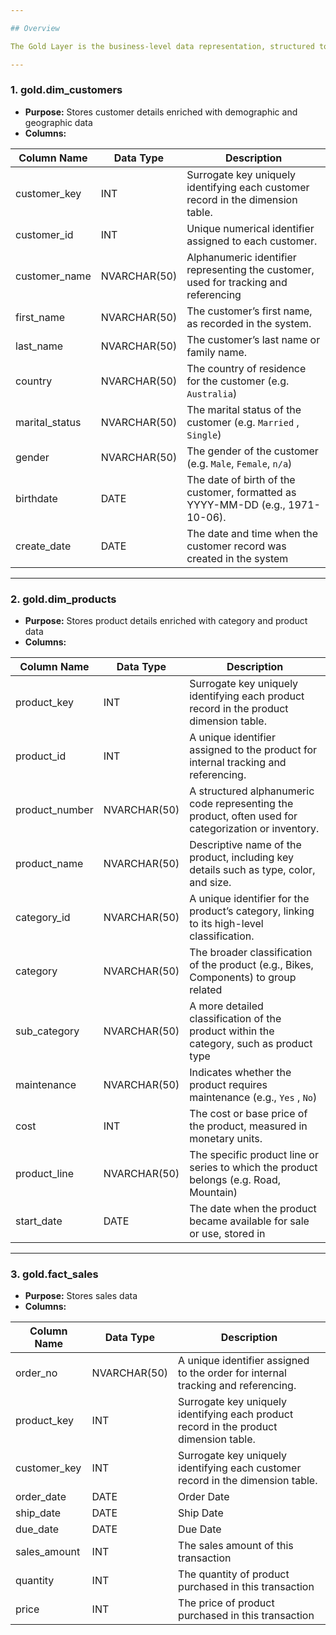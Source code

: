 ```yaml
---

## Overview

The Gold Layer is the business-level data representation, structured to support analytical and reporting use cases. It consists of **dimension tables** and **fact tables** for specific business metrics

---
```


### 1. gold.dim_customers

- **Purpose:** Stores customer details enriched with demographic and geographic data
- **Columns:**

| **Column Name** | **Data Type** | **Description** |
| --- | --- | --- |
| customer_key | INT | Surrogate key uniquely identifying each customer record in the dimension table. |
| customer_id | INT | Unique numerical identifier assigned to each customer. |
| customer_name | NVARCHAR(50) | Alphanumeric identifier representing the customer, used for tracking and referencing |
| first_name | NVARCHAR(50) | The customer’s first name, as recorded in the system. |
| last_name | NVARCHAR(50) | The customer’s last name or family name. |
| country | NVARCHAR(50) | The country of residence for the customer (e.g. `Australia`) |
| marital_status | NVARCHAR(50) | The marital status of the customer (e.g. `Married` , `Single`) |
| gender | NVARCHAR(50) | The gender of the customer (e.g. `Male`, `Female`, `n/a`) |
| birthdate | DATE | The date of birth of the customer, formatted as YYYY-MM-DD (e.g., 1971-10-06). |
| create_date | DATE | The date and time when the customer record was created in the system |

---

### 2. gold.dim_products

- **Purpose:** Stores product details enriched with category and product data
- **Columns:**

| **Column Name** | **Data Type** | **Description** |
| --- | --- | --- |
| product_key | INT | Surrogate key uniquely identifying each product record in the product dimension table. |
| product_id | INT | A unique identifier assigned to the product for internal tracking and referencing. |
| product_number | NVARCHAR(50) | A structured alphanumeric code representing the product, often used for categorization or inventory. |
| product_name | NVARCHAR(50) | Descriptive name of the product, including key details such as type, color, and size. |
| category_id | NVARCHAR(50) | A unique identifier for the product’s category, linking to its high-level classification. |
| category | NVARCHAR(50) | The broader classification of the product (e.g., Bikes, Components) to group related |
| sub_category | NVARCHAR(50) | A more detailed classification of the product within the category, such as product type |
| maintenance | NVARCHAR(50) | Indicates whether the product requires maintenance (e.g., `Yes` , `No`) |
| cost | INT | The cost or base price of the product, measured in monetary units. |
| product_line | NVARCHAR(50) | The specific product line or series to which the product belongs (e.g. Road, Mountain) |
| start_date | DATE | The date when the product became available for sale or use, stored in |

---

### 3. gold.fact_sales

- **Purpose:** Stores sales data
- **Columns:**

| **Column Name** | **Data Type** | **Description** |
| --- | --- | --- |
| order_no | NVARCHAR(50) | A unique identifier assigned to the order for internal tracking and referencing. |
| product_key | INT | Surrogate key uniquely identifying each product record in the product dimension table. |
| customer_key | INT | Surrogate key uniquely identifying each customer record in the dimension table. |
| order_date | DATE | Order Date |
| ship_date | DATE | Ship Date |
| due_date | DATE | Due Date |
| sales_amount | INT | The sales amount of this transaction |
| quantity | INT | The quantity of product purchased in this transaction |
| price | INT | The price of product purchased in this transaction |

